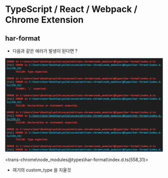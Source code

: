# TypeScript / React / Webpack / Chrome Extension

## har-format

- 다음과 같은 에러가 발생이 된다면 ?

![README105637](./img/README105637.png)

<trans-chrome\node_modules\@types\har-format\index.d.ts(558,31)>

- 여기의 custom_type 을 지울것

